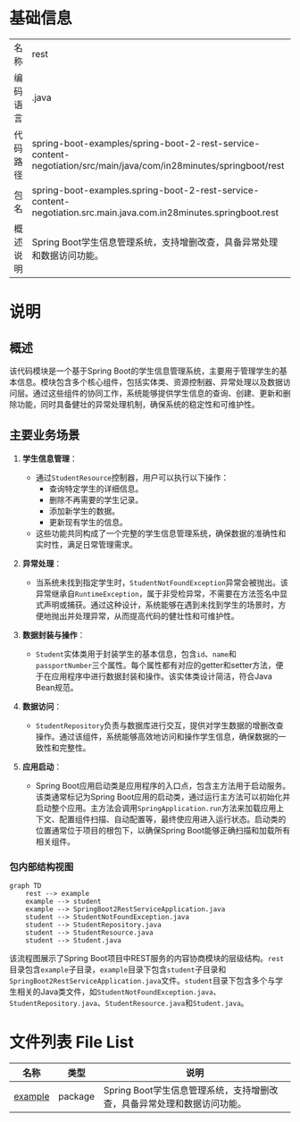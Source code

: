 # 基础信息

|      |      |
|------|------|
| 名称 | rest |
| 编码语言 | .java |
| 代码路径 | spring-boot-examples/spring-boot-2-rest-service-content-negotiation/src/main/java/com/in28minutes/springboot/rest |
| 包名 | spring-boot-examples.spring-boot-2-rest-service-content-negotiation.src.main.java.com.in28minutes.springboot.rest |
| 概述说明 | Spring Boot学生信息管理系统，支持增删改查，具备异常处理和数据访问功能。 |

# 说明

## 概述

该代码模块是一个基于Spring Boot的学生信息管理系统，主要用于管理学生的基本信息。模块包含多个核心组件，包括实体类、资源控制器、异常处理以及数据访问层。通过这些组件的协同工作，系统能够提供学生信息的查询、创建、更新和删除功能，同时具备健壮的异常处理机制，确保系统的稳定性和可维护性。

## 主要业务场景

1. **学生信息管理**：
   - 通过`StudentResource`控制器，用户可以执行以下操作：
     - 查询特定学生的详细信息。
     - 删除不再需要的学生记录。
     - 添加新学生的数据。
     - 更新现有学生的信息。
   - 这些功能共同构成了一个完整的学生信息管理系统，确保数据的准确性和实时性，满足日常管理需求。

2. **异常处理**：
   - 当系统未找到指定学生时，`StudentNotFoundException`异常会被抛出。该异常继承自`RuntimeException`，属于非受检异常，不需要在方法签名中显式声明或捕获。通过这种设计，系统能够在遇到未找到学生的场景时，方便地抛出并处理异常，从而提高代码的健壮性和可维护性。

3. **数据封装与操作**：
   - `Student`实体类用于封装学生的基本信息，包含`id`、`name`和`passportNumber`三个属性。每个属性都有对应的getter和setter方法，便于在应用程序中进行数据封装和操作。该实体类设计简洁，符合Java Bean规范。

4. **数据访问**：
   - `StudentRepository`负责与数据库进行交互，提供对学生数据的增删改查操作。通过该组件，系统能够高效地访问和操作学生信息，确保数据的一致性和完整性。

5. **应用启动**：
   - Spring Boot应用启动类是应用程序的入口点，包含主方法用于启动服务。该类通常标记为Spring Boot应用的启动类，通过运行主方法可以初始化并启动整个应用。主方法会调用`SpringApplication.run`方法来加载应用上下文、配置组件扫描、自动配置等，最终使应用进入运行状态。启动类的位置通常位于项目的根包下，以确保Spring Boot能够正确扫描和加载所有相关组件。


### 包内部结构视图

```mermaid
graph TD
    rest --> example
    example --> student
    example --> SpringBoot2RestServiceApplication.java
    student --> StudentNotFoundException.java
    student --> StudentRepository.java
    student --> StudentResource.java
    student --> Student.java
```

该流程图展示了Spring Boot项目中REST服务的内容协商模块的层级结构。`rest`目录包含`example`子目录，`example`目录下包含`student`子目录和`SpringBoot2RestServiceApplication.java`文件。`student`目录下包含多个与学生相关的Java类文件，如`StudentNotFoundException.java`、`StudentRepository.java`、`StudentResource.java`和`Student.java`。

# 文件列表 File List

| 名称   | 类型  | 说明 |
|-------|------|-------------|
| [example](example/_module.md) | package | Spring Boot学生信息管理系统，支持增删改查，具备异常处理和数据访问功能。 |


